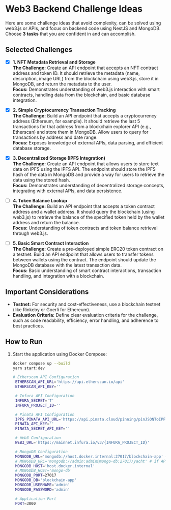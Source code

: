 # Web3 Backend Challenge Ideas

Here are some challenge ideas that avoid complexity, can be solved using web3.js or APIs, and focus on backend code using NestJS and MongoDB. Choose **3 tasks** that you are confident in and can accomplish.

## Selected Challenges

- [x] **1. NFT Metadata Retrieval and Storage**  
  **The Challenge:** Create an API endpoint that accepts an NFT contract address and token ID. It should retrieve the metadata (name, description, image URL) from the blockchain using web3.js, store it in MongoDB, and return the metadata to the user.  
  **Focus:** Demonstrates understanding of web3.js interaction with smart contracts, handling data from the blockchain, and basic database integration.

- [x] **2. Simple Cryptocurrency Transaction Tracking**  
  **The Challenge:** Build an API endpoint that accepts a cryptocurrency address (Ethereum, for example). It should retrieve the last 5 transactions for that address from a blockchain explorer API (e.g., Etherscan) and store them in MongoDB. Allow users to query for transactions by address and date range.  
  **Focus:** Exposes knowledge of external APIs, data parsing, and efficient database storage.

- [x] **3. Decentralized Storage (IPFS Integration)**  
  **The Challenge:** Create an API endpoint that allows users to store text data on IPFS using the IPFS API. The endpoint should store the IPFS hash of the data in MongoDB and provide a way for users to retrieve the data using the stored hash.  
  **Focus:** Demonstrates understanding of decentralized storage concepts, integrating with external APIs, and data persistence.

- [ ] **4. Token Balance Lookup**  
  **The Challenge:** Build an API endpoint that accepts a token contract address and a wallet address. It should query the blockchain (using web3.js) to retrieve the balance of the specified token held by the wallet address and return the balance.  
  **Focus:** Understanding of token contracts and token balance retrieval through web3.js.

- [ ] **5. Basic Smart Contract Interaction**  
  **The Challenge:** Create a pre-deployed simple ERC20 token contract on a testnet. Build an API endpoint that allows users to transfer tokens between wallets using the contract. The endpoint should update the MongoDB database with the latest transaction data.  
  **Focus:** Basic understanding of smart contract interactions, transaction handling, and integration with a blockchain.

## Important Considerations

- **Testnet:** For security and cost-effectiveness, use a blockchain testnet (like Rinkeby or Goerli for Ethereum).
- **Evaluation Criteria:** Define clear evaluation criteria for the challenge, such as code readability, efficiency, error handling, and adherence to best practices.

## How to Run

1. Start the application using Docker Compose:

   ```bash
   docker compose up --build    
   yarn start:dev

   # Etherscan API Configuration
    ETHERSCAN_API_URL='https://api.etherscan.io/api'
    ETHERSCAN_API_KEY=''

    # Infura API Configuration
    INFURA_SECRET='T'
    INFURA_PROJECT_ID=''

    # Pinata API Configuration
    IPFS_PINATA_API_URL='https://api.pinata.cloud/pinning/pinJSONToIPFS'
    PINATA_API_KEY=''
    PINATA_SECRET_API_KEY=''

    # Web3 Configuration
    WEB3_URL='https://mainnet.infura.io/v3/{INFURA_PROJECT_ID}'

    # MongoDB Configuration
    MONGODB_URL='mongodb://host.docker.internal:27017/blockchain-app' # if API runs out of Docker
    # MONGODB_URL='mongodb://admin:admin@mongo-db:27017/yacht' # if API runs inside of Docker
    MONGODB_HOST='host.docker.internal'
    # MONGODB_HOST='mongo-db'
    MONGODB_PORT=27017
    MONGODB_DB='blockchain-app'
    MONGODB_USERNAME='admin'
    MONGODB_PASSWORD='admin'

    # Application Port
    PORT=3000


